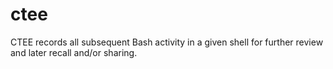 # ctee
CTEE records all subsequent Bash activity in a given shell for further review and later recall and/or sharing.
